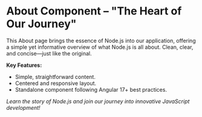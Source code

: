 # About Component – "The Heart of Our Journey"

This About page brings the essence of Node.js into our application, offering a simple yet informative overview of what Node.js is all about. Clean, clear, and concise—just like the original.

**Key Features:**
- Simple, straightforward content.
- Centered and responsive layout.
- Standalone component following Angular 17+ best practices.

*Learn the story of Node.js and join our journey into innovative JavaScript development!*
